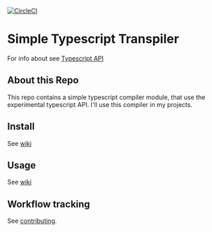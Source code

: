 [![CircleCI](https://circleci.com/gh/dual-lab/tsst.svg?style=shield)](https://circleci.com/gh/dual-lab/tsst)

# Simple Typescript Transpiler

For info about see [Typescript API](https://github.com/Microsoft/TypeScript/wiki/Using-the-Compiler-API)

## About this Repo

This repo contains a simple typescript compiler module, that use the experimental typescript API.
I'll use this compiler in my projects.

## Install

See [wiki](https://github.com/dual-lab/tsst/wiki)

## Usage

See [wiki](https://github.com/dual-lab/tsst/wiki)

## Workflow tracking

See [contributing](docs/contributing.md).
